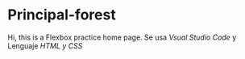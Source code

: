 # Principal-forest
Hi, this is a Flexbox practice home page. 
Se usa *Vsual Studio Code* y Lenguaje *HTML y CSS*
